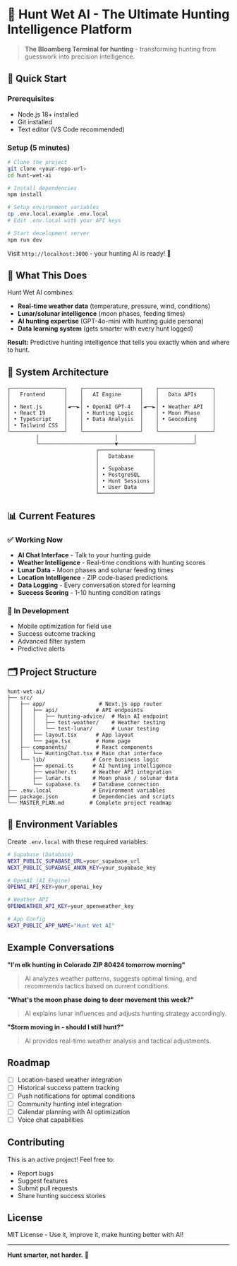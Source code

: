 # 🎯 Hunt Wet AI - The Ultimate Hunting Intelligence Platform

> **The Bloomberg Terminal for hunting** - transforming hunting from guesswork into precision intelligence.

## 🚀 Quick Start

### Prerequisites
- Node.js 18+ installed
- Git installed
- Text editor (VS Code recommended)

### Setup (5 minutes)
```bash
# Clone the project
git clone <your-repo-url>
cd hunt-wet-ai

# Install dependencies
npm install

# Setup environment variables
cp .env.local.example .env.local
# Edit .env.local with your API keys

# Start development server
npm run dev
```

Visit `http://localhost:3000` - your hunting AI is ready! 🎯

## 🧠 What This Does

Hunt Wet AI combines:
- **Real-time weather data** (temperature, pressure, wind, conditions)
- **Lunar/solunar intelligence** (moon phases, feeding times)
- **AI hunting expertise** (GPT-4o-mini with hunting guide persona)
- **Data learning system** (gets smarter with every hunt logged)

**Result:** Predictive hunting intelligence that tells you exactly when and where to hunt.

## 🔧 System Architecture

```
┌─────────────────┐    ┌──────────────────┐    ┌─────────────────┐
│   Frontend      │    │   AI Engine      │    │   Data APIs     │
│                 │    │                  │    │                 │
│ • Next.js       │◄──►│ • OpenAI GPT-4   │◄──►│ • Weather API   │
│ • React 19      │    │ • Hunting Logic  │    │ • Moon Phase    │
│ • TypeScript    │    │ • Data Analysis  │    │ • Geocoding     │
│ • Tailwind CSS  │    │                  │    │                 │
└─────────────────┘    └──────────────────┘    └─────────────────┘
         │                        │                        │
         └────────────────────────▼────────────────────────┘
                            ┌─────────────────┐
                            │   Database      │
                            │                 │
                            │ • Supabase      │
                            │ • PostgreSQL    │
                            │ • Hunt Sessions │
                            │ • User Data     │
                            └─────────────────┘
```

## 📊 Current Features

### ✅ Working Now
- **AI Chat Interface** - Talk to your hunting guide
- **Weather Intelligence** - Real-time conditions with hunting scores
- **Lunar Data** - Moon phases and solunar feeding times
- **Location Intelligence** - ZIP code-based predictions
- **Data Logging** - Every conversation stored for learning
- **Success Scoring** - 1-10 hunting condition ratings

### 🚧 In Development
- Mobile optimization for field use
- Success outcome tracking
- Advanced filter system
- Predictive alerts

## 🗂 Project Structure

```
hunt-wet-ai/
├── src/
│   ├── app/                 # Next.js app router
│   │   ├── api/            # API endpoints
│   │   │   ├── hunting-advice/  # Main AI endpoint
│   │   │   ├── test-weather/    # Weather testing
│   │   │   └── test-lunar/      # Lunar testing
│   │   ├── layout.tsx      # App layout
│   │   └── page.tsx        # Home page
│   ├── components/         # React components
│   │   └── HuntingChat.tsx # Main chat interface
│   └── lib/               # Core business logic
│       ├── openai.ts      # AI hunting intelligence
│       ├── weather.ts     # Weather API integration
│       ├── lunar.ts       # Moon phase / solunar data
│       └── supabase.ts    # Database connection
├── .env.local             # Environment variables
├── package.json           # Dependencies and scripts
└── MASTER_PLAN.md        # Complete project roadmap
```

## 🔑 Environment Variables

Create `.env.local` with these required variables:

```bash
# Supabase (Database)
NEXT_PUBLIC_SUPABASE_URL=your_supabase_url
NEXT_PUBLIC_SUPABASE_ANON_KEY=your_supabase_key

# OpenAI (AI Engine)
OPENAI_API_KEY=your_openai_key

# Weather API
OPENWEATHER_API_KEY=your_openweather_key

# App Config
NEXT_PUBLIC_APP_NAME="Hunt Wet AI"
```

## Example Conversations

**"I'm elk hunting in Colorado ZIP 80424 tomorrow morning"**
> AI analyzes weather patterns, suggests optimal timing, and recommends tactics based on current conditions.

**"What's the moon phase doing to deer movement this week?"**  
> AI explains lunar influences and adjusts hunting strategy accordingly.

**"Storm moving in - should I still hunt?"**
> AI provides real-time weather analysis and tactical adjustments.

## Roadmap

- [ ] Location-based weather integration
- [ ] Historical success pattern tracking  
- [ ] Push notifications for optimal conditions
- [ ] Community hunting intel integration
- [ ] Calendar planning with AI optimization
- [ ] Voice chat capabilities

## Contributing

This is an active project! Feel free to:
- Report bugs
- Suggest features
- Submit pull requests
- Share hunting success stories

## License

MIT License - Use it, improve it, make hunting better with AI!

---

**Hunt smarter, not harder.** 🏹